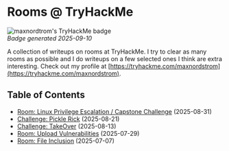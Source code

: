 # Rooms @ TryHackMe

![maxnordtrom's TryHackMe badge](https://tryhackme-badges.s3.amazonaws.com/maxnordstrom.png)  
*Badge generated 2025-09-10*

A collection of writeups on rooms at TryHackMe. I try to clear as many rooms as possible and I do writeups on a few selected ones I think are extra interesting. Check out my profile at [https://tryhackme.com/maxnordstrom](https://tryhackme.com/maxnordstrom).

## Table of Contents

- [Room: Linux Privilege Escalation / Capstone Challenge](capstone_challenge) (2025-08-31)
- [Challenge: Pickle Rick](pickle_rick) (2025-08-21)
- [Challenge: TakeOver](takeover) (2025-08-13)
- [Room: Upload Vulnerabilities](upload_vulnerabilities) (2025-07-29)
- [Room: File Inclusion](file_inclusion) (2025-07-07)
